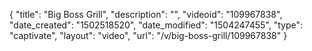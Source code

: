 {
    "title": "Big Boss Grill",
    "description": "",
    "videoid": "109967838",
    "date_created": "1502518520",
    "date_modified": "1504247455",
    "type": "captivate",
    "layout": "video",
    "url": "\/v\/big-boss-grill\/109967838"
}